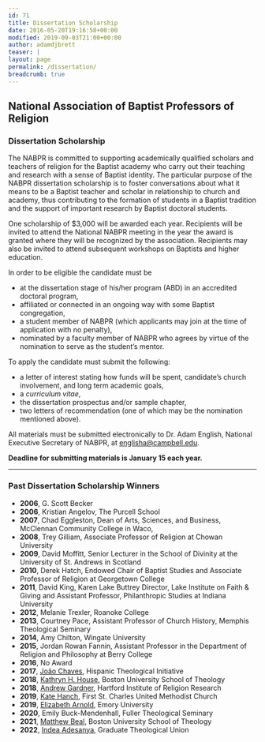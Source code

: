 ```yaml
---
id: 71
title: Dissertation Scholarship
date: 2016-05-20T19:16:58+00:00
modified: 2019-09-03T21:00+00:00
author: adamdjbrett
teaser: |
layout: page
permalink: /dissertation/
breadcrumb: true
---
```

## **National Association of Baptist Professors of Religion**

### **Dissertation Scholarship**

The NABPR is committed to supporting academically qualified scholars and teachers of religion for the Baptist academy who carry out their teaching and research with a sense of Baptist identity. The particular purpose of the NABPR dissertation scholarship is to foster conversations about what it means to be a Baptist teacher and scholar in relationship to church and academy, thus contributing to the formation of students in a Baptist tradition and the support of important research by Baptist doctoral students.

One scholarship of $3,000 will be awarded each year. Recipients will be invited to attend the National NABPR meeting in the year the award is granted where they will be recognized by the association. Recipients may also be invited to attend subsequent workshops on Baptists and higher education.

In order to be eligible the candidate must be

  * at the dissertation stage of his/her program (ABD) in an accredited doctoral program,
  * affiliated or connected in an ongoing way with some Baptist congregation,
  * a student member of NABPR (which applicants may join at the time of application with no penalty),
  * nominated by a faculty member of NABPR who agrees by virtue of the nomination to serve as the student’s mentor.

To apply the candidate must submit the following:

  * a letter of interest stating how funds will be spent, candidate’s church involvement, and long term academic goals,
  * a _curriculum vitae_,
  * the dissertation prospectus and/or sample chapter,
  * two letters of recommendation (one of which may be the nomination mentioned above).

All materials must be submitted electronically to Dr. Adam English, National Executive Secretary of NABPR, at <englisha@campbell.edu>.

**Deadline for submitting materials is January 15 each year.**

***

### Past Dissertation Scholarship Winners

*   **2006**, G. Scott Becker
*   **2006**, Kristian Angelov, The Purcell School
*   **2007**, Chad Eggleston, Dean of Arts, Sciences, and Business, McClennan Community College in Waco,
*   **2008**, Trey Gilliam, Associate Professor of Religion at Chowan University
*   **2009**, David Moffitt, Senior Lecturer in the School of Divinity at the University of St. Andrews in Scotland
*   **2010**, Derek Hatch, Endowed Chair of Baptist Studies and Associate Professor of Religion at Georgetown College
*   **2011**, David King, Karen Lake Buttrey Director, Lake Institute on Faith & Giving and Assistant Professor, Philanthropic Studies at Indiana University
*   **2012**, Melanie Trexler, Roanoke College
*   **2013**, Courtney Pace, Assistant Professor of Church History, Memphis Theological Seminary
*   **2014**, Amy Chilton, Wingate University
*   **2015**, Jordan Rowan Fannin, Assistant Professor in the Department of Religion and Philosophy at Berry College
*   **2016**, No Award
*   **2017**, [João Chaves](/joao-chaves/), Hispanic Theological Initiative
*   **2018**, [Kathryn H. House](/congratulations-to-dissertation-scholarship-awardees-kathryn-house-andrew-gardner/), Boston University School of Theology
*   **2018**, [Andrew Gardner](/congratulations-to-dissertation-scholarship-awardees-kathryn-house-andrew-gardner/), Hartford Institute of Religion Research
*   **2019**, [Kate Hanch](/dissertation-scholarship-awardees-arnold-hanch/), First St. Charles United Methodist Church
*   **2019**, [Elizabeth Arnold](/dissertation-scholarship-awardees-arnold-hanch/), Emory University
*   **2020**, Emily Buck-Mendenhall, Fuller Theological Seminary
*   **2021**, [Matthew Beal](/2021-dissertation-scholarship-awardee-matthew-beal/), Boston University School of Theology
*   **2022**, [Indea Adesanya](/2022-dissertation-award-winner/), Graduate Theological Union
